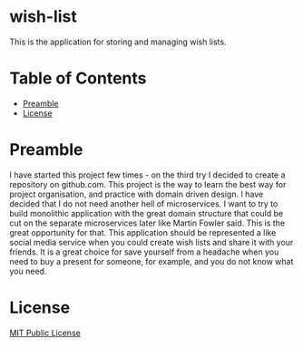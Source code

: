 wish-list
=========

This is the application for storing and managing wish lists.

# Table of Contents
- [Preamble](#preamble)
- [License](#license)

# Preamble

I have started this project few times - on the third try I decided to create a repository on github.com. 
This project is the way to learn the best way for project organisation, and practice with domain driven design. I have 
decided that I do not need another hell of microservices. I want to try to build monolithic application with the great 
domain structure that could be cut on the separate microservices later like Martin Fowler said. This is the great 
opportunity for that. 
This application should be represented a like social media service when you could create wish lists and share it with 
your friends. It is a great choice for save yourself from a headache when you need to buy a present for someone, for 
example, and you do not know what you need.

# License

[MIT Public License](https://github.com/takama/k8sapp/blob/master/LICENSE)
